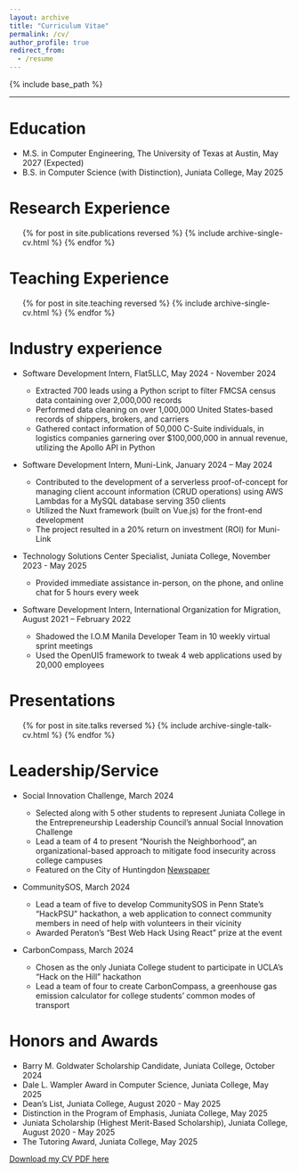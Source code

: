 ```yaml
---
layout: archive
title: "Curriculum Vitae"
permalink: /cv/
author_profile: true
redirect_from:
  - /resume
---
```


{% include base_path %}

---

Education
======
* M.S. in Computer Engineering, The University of Texas at Austin, May 2027 (Expected)
* B.S. in Computer Science (with Distinction), Juniata College, May 2025

Research Experience
======
  <ul>{% for post in site.publications reversed %}
    {% include archive-single-cv.html %}
  {% endfor %}</ul>

Teaching Experience
======
  <ul>{% for post in site.teaching reversed %}
    {% include archive-single-cv.html %}
  {% endfor %}</ul>

Industry experience
======
* Software Development Intern, Flat5LLC, May 2024 - November 2024
  * Extracted 700 leads using a Python script to filter FMCSA census data containing over 2,000,000 records  
  * Performed data cleaning on over 1,000,000 United States-based records of shippers, brokers, and carriers 
  * Gathered contact information of 50,000 C-Suite individuals, in logistics companies garnering over $100,000,000 in annual revenue, utilizing the Apollo API in Python

* Software Development Intern, Muni-Link, January 2024 – May 2024
  * Contributed to the development of a serverless proof-of-concept for managing client account information (CRUD operations) using AWS Lambdas for a MySQL database serving 350 clients
  * Utilized the Nuxt framework (built on Vue.js) for the front-end development
  * The project resulted in a 20% return on investment (ROI) for Muni-Link

* Technology Solutions Center Specialist, Juniata College, November 2023 - May 2025 
  * Provided immediate assistance in-person, on the phone, and online chat for 5 hours every week 

* Software Development Intern, International Organization for Migration, August 2021 – February 2022
  * Shadowed the I.O.M Manila Developer Team in 10 weekly virtual sprint meetings
  * Used the OpenUI5 framework to tweak 4 web applications used by 20,000 employees
  
Presentations
======
  <ul>{% for post in site.talks reversed %}
    {% include archive-single-talk-cv.html  %}
  {% endfor %}</ul>
  
Leadership/Service
======
* Social Innovation Challenge, March 2024
  * Selected along with 5 other students to represent Juniata College in the Entrepreneurship Leadership Council’s annual Social Innovation Challenge   
  * Lead a team of 4 to present “Nourish the Neighborhood”, an organizational-based approach to mitigate food insecurity across college campuses 
  * Featured on the City of Huntingdon [Newspaper](https://www.huntingdondailynews.com/news/local/juniata-students-compete-in-social-innovation-challenge/article_8b616d75-59f4-5d91-81ff-3cdfb150c36f.html)

* CommunitySOS, March 2024
  * Lead a team of five to develop CommunitySOS in Penn State’s “HackPSU” hackathon, a web application to connect community members in need of help with volunteers in their vicinity
  * Awarded Peraton’s “Best Web Hack Using React” prize at the event 

* CarbonCompass, March 2024
  * Chosen as the only Juniata College student to participate in UCLA’s “Hack on the Hill” hackathon 
  * Lead a team of four to create CarbonCompass, a greenhouse gas emission calculator for college students’ common modes of transport 


Honors and Awards
======
* Barry M. Goldwater Scholarship Candidate, Juniata College, October 2024
* Dale L. Wampler Award in Computer Science, Juniata College, May 2025
* Dean’s List, Juniata College, August 2020 - May 2025
* Distinction in the Program of Emphasis, Juniata College, May 2025
* Juniata Scholarship (Highest Merit-Based Scholarship), Juniata College, August 2020 - May 2025
* The Tutoring Award, Juniata College, May 2025


[Download my CV PDF here](/files/Arman_BarraghiZadeh_CV.pdf)

